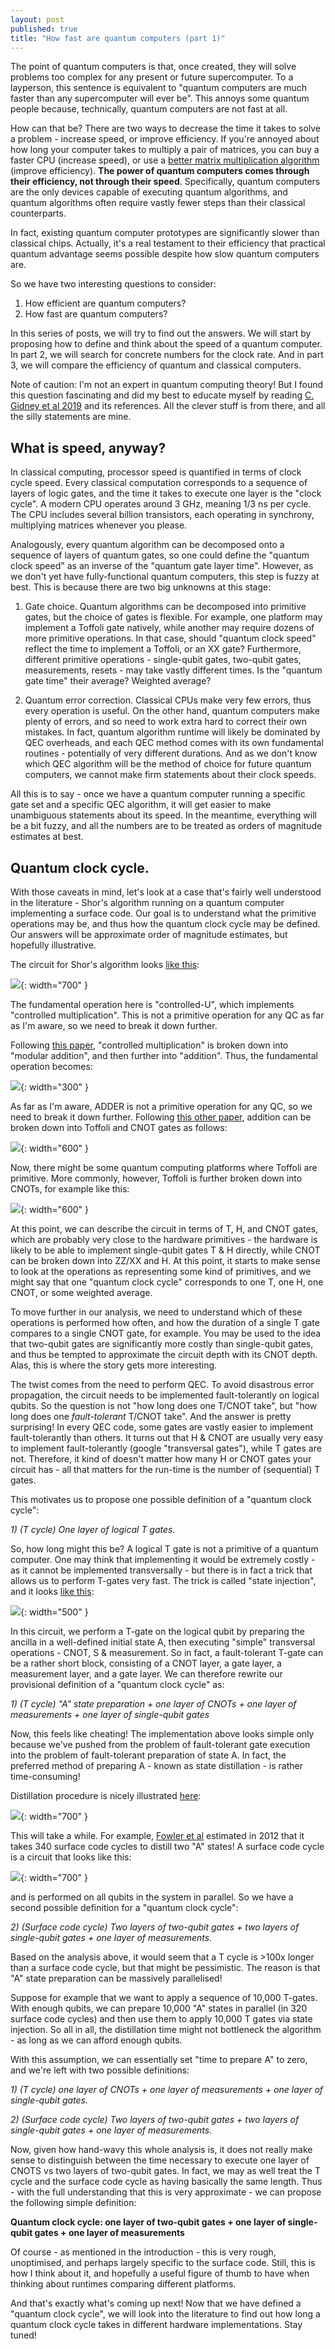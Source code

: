 ```yaml
---
layout: post
published: true
title: "How fast are quantum computers (part 1)"
---
```


The point of quantum computers is that, once created, they will solve problems too complex for any present or future supercomputer. To a layperson, this sentence is equivalent to "quantum computers are much faster than any supercomputer will ever be". This annoys some quantum people because, technically, quantum computers are not fast at all.

How can that be? There are two ways to decrease the time it takes to solve a problem - increase speed, or improve efficiency. If you're annoyed about how long your computer takes to multiply a pair of matrices, you can buy a faster CPU (increase speed), or use a [better matrix multiplication algorithm](https://www.nature.com/articles/s41586-022-05172-4) (improve efficiency). **The power of quantum computers comes through their efficiency, not through their speed**. Specifically, quantum computers are the only devices capable of executing quantum algorithms, and quantum algorithms often require vastly fewer steps than their classical counterparts. 

In fact, existing quantum computer prototypes are significantly slower than classical chips. Actually, it's a real testament to their efficiency that practical quantum advantage seems possible despite how slow quantum computers are. 

So we have two interesting questions to consider:
1. How efficient are quantum computers?
2. How fast are quantum computers?

In this series of posts, we will try to find out the answers. We will start by proposing how to define and think about the speed of a quantum computer. In part 2, we will search for concrete numbers for the clock rate. And in part 3, we will compare the efficiency of quantum and classical computers.

Note of caution: I'm not an expert in quantum computing theory! But I found this question fascinating and did my best to educate myself by reading [C. Gidney et al 2019](https://arxiv.org/abs/1905.09749) and its references. All the clever stuff is from there, and all the silly statements are mine.

## What is speed, anyway?

In classical computing, processor speed is quantified in terms of clock cycle speed. Every classical computation corresponds to a sequence of layers of logic gates, and the time it takes to execute one layer is the "clock cycle". A modern CPU operates around 3 GHz, meaning 1/3 ns per cycle. The CPU includes several billion transistors, each operating in synchrony, multiplying matrices whenever you please.

Analogously, every quantum algorithm can be decomposed onto a sequence of layers of quantum gates, so one could define the "quantum clock speed" as an inverse of the "quantum gate layer time". However, as we don't yet have fully-functional quantum computers, this step is fuzzy at best. This is because there are two big unknowns at this stage:

1. Gate choice. Quantum algorithms can be decomposed into primitive gates, but the choice of gates is flexible. For example, one platform may implement a Toffoli gate natively, while another may require dozens of more primitive operations. In that case, should "quantum clock speed" reflect the time to implement a Toffoli, or an XX gate? Furthermore, different primitive operations - single-qubit gates, two-qubit gates, measurements, resets - may take vastly different times. Is the "quantum gate time" their average? Weighted average?

2. Quantum error correction. Classical CPUs make very few errors, thus every operation is useful. On the other hand, quantum computers make plenty of errors, and so need to work extra hard to correct their own mistakes. In fact, quantum algorithm runtime will likely be dominated by QEC overheads, and each QEC method comes with its own fundamental routines - potentially of very different durations. And as we don't know which QEC algorithm will be the method of choice for future quantum computers, we cannot make firm statements about their clock speeds.

All this is to say - once we have a quantum computer running a specific gate set and a specific QEC algorithm, it will get easier to make unambiguous statements about its speed. In the meantime, everything will be a bit fuzzy, and all the numbers are to be treated as orders of magnitude estimates at best.

## Quantum clock cycle.

With those caveats in mind, let's look at a case that's fairly well understood in the literature - Shor's algorithm running on a quantum computer implementing a surface code. Our goal is to understand what the primitive operations may be, and thus how the quantum clock cycle may be defined. Our answers will be approximate order of magnitude estimates, but hopefully illustrative.

The circuit for Shor's algorithm looks [like this](https://arxiv.org/pdf/quant-ph/0205095.pdf): 

![](https://remnote-user-data.s3.amazonaws.com/4bQCf42uCgzYOAHo4o2l6avSaWiqp6MdOKAxOsjUEq9sjM2al5VoAFI123a9ZWnhcrMjDhohiZ9GBPu_R9GuvBDnTg89xPW5Ku2SougJEdxBMJXhs82voKIFrVIAPkYn.png){: width="700" } 

The fundamental operation here is "controlled-U", which implements "controlled multiplication". This is not a primitive operation for any QC as far as I'm aware, so we need to break it down further. 

Following [this paper](https://arxiv.org/pdf/quant-ph/9511018.pdf),  "controlled multiplication" is broken down into "modular addition", and then further into "addition". Thus, the fundamental operation becomes:

![](https://remnote-user-data.s3.amazonaws.com/9XpvVrrpVRxCgHSjKPtUaFk8r1IZiSXpNqPmF82vqn0KjYCFlBFTwTPe7rloi-oOPielTIMnNL3munDGnSN1v8bjls1UVbajmnTcWbzX3GYyHsONaOKgGf_aCFEP144X.png){: width="300" }

As far as I'm aware, ADDER is not a primitive operation for any QC, so we need to break it down further. Following [this other paper](https://arxiv.org/pdf/quant-ph/0410184.pdf), addition can be broken down into Toffoli and CNOT gates as follows:

![](https://remnote-user-data.s3.amazonaws.com/QmWmqeW2zLR-HwTx97SNa1Dm-_DBZ7-MhbXSKKhpzfMgjXBXaRiMr6xTbKkGrGljWM4Xiph7p3YQnZ_hlXMTIbr0r62G9EJAXTnuG0OAU6XYQ8dCgtiONvJE5gRHx9hD.png){: width="600" }

Now, there might be some quantum computing platforms where Toffoli are primitive. More commonly, however, Toffoli is further broken down into CNOTs, for example like this:

![](https://remnote-user-data.s3.amazonaws.com/r7BvGy4j3S6b2-VqScu3fA7M3dkPWXGayEW71Ciix9R3_ZOtK-s6QCOJbtIcc8HFvo1nxx8xjkqV1kh3CwBqqv3Lvx4CctO7S9g6izgWGpdQONrKRCVM_52EavvxniXU.png){: width="600" }

At this point, we can describe the circuit in terms of T, H, and CNOT gates, which are probably very close to the hardware primitives - the hardware is likely to be able to implement single-qubit gates T & H directly, while CNOT can be broken down into ZZ/XX and H. At this point, it starts to make sense to look at the operations as representing some kind of primitives, and we might say that one "quantum clock cycle" corresponds to one T, one H, one CNOT, or some weighted average.

To move further in our analysis, we need to understand which of these operations is performed how often, and how the duration of a single T gate compares to a single CNOT gate, for example. You may be used to the idea that two-qubit gates are significantly more costly than single-qubit gates, and thus be tempted to approximate the circuit depth with its CNOT depth. Alas, this is where the story gets more interesting.

The twist comes from the need to perform QEC. To avoid disastrous error propagation, the circuit needs to be implemented fault-tolerantly on logical qubits. So the question is not "how long does one T/CNOT take", but "how long does one *fault-tolerant* T/CNOT take". And the answer is pretty surprising! In every QEC code, some gates are vastly easier to implement fault-tolerantly than others. It turns out that H & CNOT are usually very easy to implement fault-tolerantly (google "transversal gates"), while T gates are not. Therefore, it kind of doesn't matter how many H or CNOT gates your circuit has - all that matters for the run-time is the number of (sequential) T gates.

This motivates us to propose one possible definition of a "quantum clock cycle": 

*1) (T cycle) One layer of logical T gates.*

So, how long might this be? A logical T gate is not a primitive of a quantum computer. One may think that implementing it would be extremely costly - as it cannot be implemented transversally - but there is in fact a trick that allows us to perform T-gates very fast. The trick is called "state injection", and it looks [like this](https://arxiv.org/pdf/1612.07330.pdf):

![](https://remnote-user-data.s3.amazonaws.com/6xuqqqU7elUdF-_pQuvBQ4DMI00H5MzvymUWi3owsEPr3oTvcmPYE7LmjBF7i106R5uOpim8pgHJ_R4H1Jsbgr7sx2RTYxEcYFusmLKulK2B1v7KObjtNNc5zyxK5ppX.png){: width="500" }

In this circuit, we perform a T-gate on the logical qubit by preparing the ancilla in a well-defined initial state A, then executing "simple" transversal operations - CNOT, S & measurement. So in fact, a fault-tolerant T-gate can be a rather short block, consisting of a CNOT layer, a gate layer, a measurement layer, and a gate layer. We can therefore rewrite our provisional definition of a "quantum clock cycle" as:

*1) (T cycle) "A" state preparation + one layer of CNOTs + one layer of measurements + one layer of single-qubit gates*

Now, this feels like cheating! The implementation above looks simple only because we've pushed from the problem of fault-tolerant gate execution into the problem of fault-tolerant preparation of state A. In fact, the preferred method of preparing A - known as state distillation - is rather time-consuming! 

Distillation procedure is nicely illustrated [here](https://arxiv.org/pdf/1612.07330.pdf):

![](https://remnote-user-data.s3.amazonaws.com/Uu2eg7_b29gHGt3yiaFZod4JPXvD303gnA34djtVsgUJ-J7lRrzx7XhscBeQN6y-iC0rxfuiR1cBqfE_ET8bZH67xePXzSEq6Q2VnVgBiVWU_8u00l2VDSZd4kJB_bKm.png){: width="700" }

This will take a while. For example, [Fowler et al](https://arxiv.org/ftp/arxiv/papers/1208/1208.0928.pdf) estimated in 2012 that it takes 340 surface code cycles to distill two "A" states! A surface code cycle is a circuit that looks like this:

![](https://remnote-user-data.s3.amazonaws.com/bw-y2SfQ_Z-QlWZK6C1QtG4vh1GXHsUUDUTpTsj-7E9GcL-bczbik677HZ0YX2poFe-ShQEqPwp_VNR2-PvuWTTCdWbn2v2STHeXIC3iDboUkbG-UweoV6n-pkZSoWMT.png){: width="700" }

and is performed on all qubits in the system in parallel. So we have a second possible definition for a "quantum clock cycle":

*2) (Surface code cycle) Two layers of two-qubit gates + two layers of single-qubit gates + one layer of measurements.*

Based on the analysis above, it would seem that a T cycle is >100x longer than a surface code cycle, but that might be pessimistic. The reason is that "A" state preparation can be massively parallelised!

Suppose for example that we want to apply a sequence of 10,000 T-gates. With enough qubits, we can prepare 10,000 "A" states in parallel (in 320 surface code cycles) and then use them to apply 10,000 T gates via state injection.  So all in all, the distillation time might not bottleneck the algorithm - as long as we can afford enough qubits.

With this assumption, we can essentially set "time to prepare A" to zero, and we're left with two possible definitions:

*1) (T cycle) one layer of CNOTs + one layer of measurements + one layer of single-qubit gates.*

*2) (Surface code cycle) Two layers of two-qubit gates + two layers of single-qubit gates + one layer of measurements.*

Now, given how hand-wavy this whole analysis is, it does not really make sense to distinguish between the time necessary to execute one layer of CNOTS vs two layers of two-qubit gates. In fact, we may as well treat the T cycle and the surface code cycle as having basically the same length. Thus - with the full understanding that this is very approximate - we can propose the following simple definition:

**Quantum clock cycle: one layer of two-qubit gates + one layer of single-qubit gates + one layer of measurements**

Of course - as mentioned in the introduction - this is very rough, unoptimised, and perhaps largely specific to the surface code. Still, this is how I think about it, and hopefully a useful figure of thumb to have when thinking about runtimes comparing different platforms.

And that's exactly what's coming up next! Now that we have defined a "quantum clock cycle", we will look into the literature to find out how long a quantum clock cycle takes in different hardware implementations. Stay tuned!

